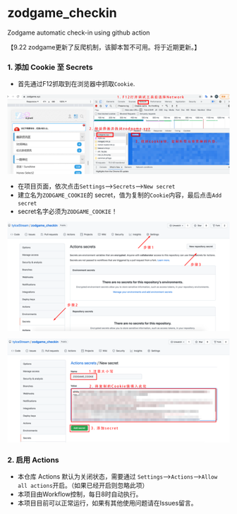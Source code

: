 # zodgame_checkin
Zodgame automatic check-in using github action

【9.22 zodgame更新了反爬机制，该脚本暂不可用。将于近期更新。】

### 1. 添加 Cookie 至 Secrets

- 首先通过F12抓取到在浏览器中抓取`Cookie`.
<p align="center">
  <img src="imgs/Step1.png" />
</p>

- 在项目页面，依次点击`Settings`-->`Secrets`-->`New secret`
- 建立名为`ZODGAME_COOKIE`的 secret，值为复制的`Cookie`内容，最后点击`Add secret`
- secret名字必须为`ZODGAME_COOKIE`！
<p align="center">
  <img src="imgs/Step2.png" />
</p>
<p align="center">
  <img src="imgs/Step3.png" />
</p>

### 2. 启用 Actions

- 本仓库 Actions 默认为关闭状态，需要通过 `Settings`-->`Actions`-->`Allow all actions`开启。（如果已经开启则忽略此项）
- 本项目由Workflow控制，每日8时自动执行。
- 本项目目前可以正常运行，如果有其他使用问题请在Issues留言。

